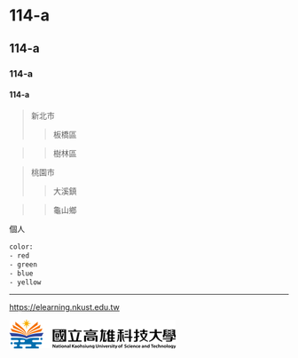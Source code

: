   # 114-a
## 114-a
### 114-a
#### 114-a

>新北市
>>板橋區


>>樹林區


>桃園市
>>大溪鎮

>>龜山鄉

個人
```
color:
- red
- green
- blue
- yellow
```

---
<https://elearning.nkust.edu.tw>

![NKUST](nkust.png "NKUST")

